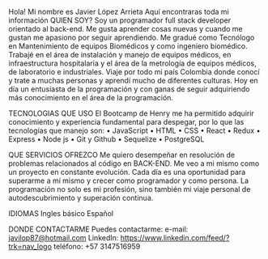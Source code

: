 Hola!  Mi nombre es Javier López Arrieta
Aquí encontraras toda mi información
QUIEN SOY?
Soy un programador full stack developer orientado al back-end.
Me gusta aprender cosas nuevas y cuando me gustan me apasiono por seguir aprendiendo.
Me gradué como Tecnólogo en Mantenimiento de equipos Biomédicos y como ingeniero biomédico. Trabajé en el área de instalación y manejo de equipos médicos, en infraestructura hospitalaria y el área de la metrología de equipos médicos, de laboratorio e industriales. Viaje por todo mi país Colombia donde conocí y trate a muchas personas y aprendí mucho de diferentes culturas.
Hoy en día un entusiasta de la programación y con ganas de seguir adquiriendo más conocimiento en el área de la programación.

TECNOLOGIAS QUE USO
El Bootcamp de Henry me ha permitido adquirir conocimiento y experiencia fundamental para despegar, por lo que las tecnologías que manejo son:
•	JavaScript
•	HTML
•	CSS 
•	React
•	Redux
•	Express
•	Node js
•	Git y Github
•	Sequelize
•	PostgreSQL

QUE SERVICIOS OFREZCO
Me quiero desempeñar en resolución de problemas relacionados al código en BACK-END.
Me veo a mi mismo como un proyecto en constante evolución. Cada día es una oportunidad para superarme a mí mismo y crecer como programador y como persona. La programación no solo es mi profesión, sino también mi viaje personal de autodescubrimiento y superación continua.

IDIOMAS
Ingles básico
Español

DONDE CONTACTARME
Puedes contactarme:
e-mail: javilop87@hotmail.com
LinkedIn: https://www.linkedin.com/feed/?trk=nav_logo
teléfono: +57 3147516959



